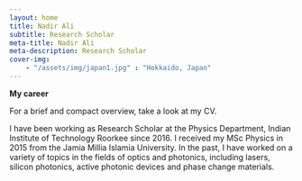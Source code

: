```yaml
---
layout: home
title: Nadir Ali
subtitle: Research Scholar
meta-title: Nadir Ali
meta-description: Research Scholar
cover-img: 
    - "/assets/img/japan1.jpg" : "Hokkaido, Japan"
---
```

**My career**

For a brief and compact overview, take a look at my CV.

I have been working as Research Scholar at the Physics Department, Indian Institute of Technology Roorkee since 2016. I received my MSc Physics in 2015 from the Jamia Millia Islamia 
University. In the past, I have worked on a variety of topics in the fields of optics and photonics, including lasers, silicon photonics, active photonic devices and phase change materials.
